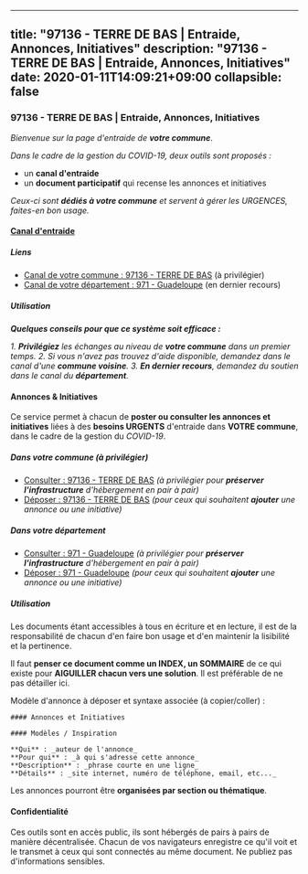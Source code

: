 
---
title: "97136 - TERRE DE BAS | Entraide, Annonces, Initiatives"
description: "97136 - TERRE DE BAS | Entraide, Annonces, Initiatives"
date: 2020-01-11T14:09:21+09:00
collapsible: false
---

### 97136 - TERRE DE BAS | Entraide, Annonces, Initiatives

_Bienvenue sur la page d'entraide de **votre commune**_.

_Dans le cadre de la gestion du COVID-19, deux outils sont proposés :_

- un **canal d'entraide**
- un **document participatif** qui recense les annonces et initiatives

_Ceux-ci sont **dédiés à votre commune** et servent à gérer les URGENCES, faites-en bon usage._

#### [Canal d'entraide](https://entraide.stopcoronavirus.tech/#/channel/97136_terre-de-bas)

##### Liens

- [Canal de votre commune : 97136 	- TERRE DE BAS](https://entraide.stopcoronavirus.tech/#/channel/97136_terre-de-bas) (à privilégier)
- [Canal de votre département : 971 	- Guadeloupe](https://entraide.stopcoronavirus.tech/#/channel/971_guadeloupe) (en dernier recours)

##### Utilisation

_**Quelques conseils pour que ce système soit efficace :**_

_1. **Privilégiez** les échanges au niveau de **votre commune** dans un premier temps._
_2. Si vous n'avez pas trouvez d'aide disponible, demandez dans le canal d'une **commune voisine**._
_3. **En dernier recours**, demandez du soutien dans le canal du **département**._

#### Annonces & Initiatives


Ce service permet à chacun de **poster ou consulter les annonces et initiatives** liées à des **besoins
URGENTS** d'entraide dans **VOTRE commune**, dans le cadre de la gestion du _COVID-19_.

##### Dans votre commune (à privilégier)

- [Consulter : 97136 	- TERRE DE BAS](https://docs.stopcoronavirus.tech/#/r/markdown/97136_terre-de-bas/4XTTM8haz7XMYwuEf9Z1hyKtCRxWNFozNESAZyUqMPk7eBh54) _(à privilégier pour **préserver l'infrastructure** d'hébergement en pair à pair)_
- [Déposer : 97136 	- TERRE DE BAS](https://docs.stopcoronavirus.tech/#/w/markdown/97136_terre-de-bas/4XTTM8haz7XMYwuEf9Z1hyKtCRxWNFozNESAZyUqMPk7eBh54-K3TgUyy8esUhidxd3LcnoNyBuNh7xFtsgeYvyd5iJsMn2MwJAM7CKGMfj5mNCEmFaTeBx3hyVoYX9xCkTNcXCZHN31fGe3m5MHPEAuCjLV551aRXLQeBn2gDSxBbNtXXG8zN5kPL) _(pour ceux qui souhaitent **ajouter** une annonce ou une initiative)_

##### Dans votre département

- [Consulter : 971 	- Guadeloupe](https://docs.stopcoronavirus.tech/#/r/markdown/971_guadeloupe/4XTTM7K6rrwq5sDHJdGAPfPs2Pu6j4G8QksLbuzteREYGhenX) _(à privilégier pour **préserver l'infrastructure** d'hébergement en pair à pair)_
- [Déposer : 971 	- Guadeloupe](https://docs.stopcoronavirus.tech/#/w/markdown/971_guadeloupe/4XTTM7K6rrwq5sDHJdGAPfPs2Pu6j4G8QksLbuzteREYGhenX-K3TgUFuhCwocQVZNmKS671Zr6y9aFC3DHvHFoAAFmkXX6ADwL8ym1poY1JR13Hjq5veEzRdzCyYS6qdxCgfcj2gmfm7mwY7HA3pw6NqT8BmuA2qR3q5F4ETu8voFg1h5CXGYjwg7) _(pour ceux qui souhaitent **ajouter** une annonce ou une initiative)_


##### Utilisation

Les documents étant accessibles à tous en écriture et en lecture, il est de la
responsabilité de chacun d'en faire bon usage et d'en maintenir la lisibilité
et la pertinence.

Il faut **penser ce document comme un INDEX, un SOMMAIRE** de ce qui existe
pour **AIGUILLER chacun vers une solution**. Il est préférable de ne pas détailler ici.

Modèle d'annonce à déposer et syntaxe associée (à copier/coller) :

    #### Annonces et Initiatives

    #### Modèles / Inspiration

    **Qui** : _auteur de l'annonce_
    **Pour qui** : _à qui s'adresse cette annonce_
    **Description** : _phrase courte en une ligne_
    **Détails** : _site internet, numéro de téléphone, email, etc..._


Les annonces pourront être **organisées par section ou thématique**.

#### Confidentialité

Ces outils sont en accès public, ils sont hébergés de pairs à pairs de manière décentralisée.
Chacun de vos navigateurs enregistre ce qu'il voit et le transmet à ceux qui sont connectés au même document.
Ne publiez pas d'informations sensibles.
